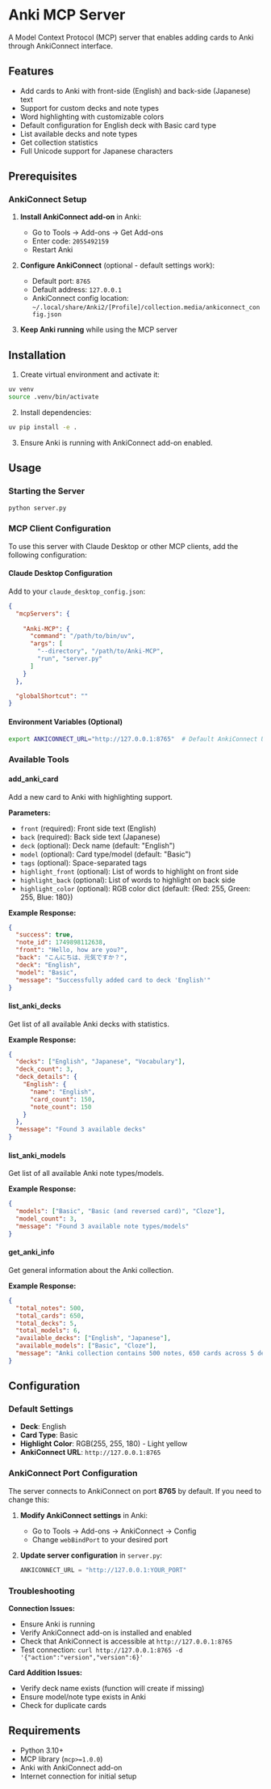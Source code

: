 # Anki MCP Server

A Model Context Protocol (MCP) server that enables adding cards to Anki through AnkiConnect interface.

## Features

- Add cards to Anki with front-side (English) and back-side (Japanese) text
- Support for custom decks and note types
- Word highlighting with customizable colors
- Default configuration for English deck with Basic card type
- List available decks and note types
- Get collection statistics
- Full Unicode support for Japanese characters

## Prerequisites

### AnkiConnect Setup
1. **Install AnkiConnect add-on** in Anki:
   - Go to Tools → Add-ons → Get Add-ons
   - Enter code: `2055492159`
   - Restart Anki

2. **Configure AnkiConnect** (optional - default settings work):
   - Default port: `8765`
   - Default address: `127.0.0.1`
   - AnkiConnect config location: `~/.local/share/Anki2/[Profile]/collection.media/ankiconnect_config.json`

3. **Keep Anki running** while using the MCP server

## Installation
1. Create virtual environment and activate it:
```bash
uv venv
source .venv/bin/activate
```

2. Install dependencies:
```bash
uv pip install -e .
```

3. Ensure Anki is running with AnkiConnect add-on enabled.

## Usage

### Starting the Server

```bash
python server.py
```

### MCP Client Configuration

To use this server with Claude Desktop or other MCP clients, add the following configuration:

#### Claude Desktop Configuration
Add to your `claude_desktop_config.json`:

```json
{
  "mcpServers": {
    
    "Anki-MCP": {
      "command": "/path/to/bin/uv",
      "args": [
        "--directory", "/path/to/Anki-MCP",
        "run", "server.py"
      ]
    }
  },

  "globalShortcut": ""
}
```

#### Environment Variables (Optional)
```bash
export ANKICONNECT_URL="http://127.0.0.1:8765"  # Default AnkiConnect URL
```

### Available Tools

#### add_anki_card
Add a new card to Anki with highlighting support.

**Parameters:**
- `front` (required): Front side text (English)
- `back` (required): Back side text (Japanese)  
- `deck` (optional): Deck name (default: "English")
- `model` (optional): Card type/model (default: "Basic")
- `tags` (optional): Space-separated tags
- `highlight_front` (optional): List of words to highlight on front side
- `highlight_back` (optional): List of words to highlight on back side
- `highlight_color` (optional): RGB color dict (default: {Red: 255, Green: 255, Blue: 180})

**Example Response:**
```json
{
  "success": true,
  "note_id": 1749898112638,
  "front": "Hello, how are you?",
  "back": "こんにちは、元気ですか？",
  "deck": "English",
  "model": "Basic",
  "message": "Successfully added card to deck 'English'"
}
```

#### list_anki_decks
Get list of all available Anki decks with statistics.

**Example Response:**
```json
{
  "decks": ["English", "Japanese", "Vocabulary"],
  "deck_count": 3,
  "deck_details": {
    "English": {
      "name": "English",
      "card_count": 150,
      "note_count": 150
    }
  },
  "message": "Found 3 available decks"
}
```

#### list_anki_models
Get list of all available Anki note types/models.

**Example Response:**
```json
{
  "models": ["Basic", "Basic (and reversed card)", "Cloze"],
  "model_count": 3,
  "message": "Found 3 available note types/models"
}
```

#### get_anki_info
Get general information about the Anki collection.

**Example Response:**
```json
{
  "total_notes": 500,
  "total_cards": 650,
  "total_decks": 5,
  "total_models": 6,
  "available_decks": ["English", "Japanese"],
  "available_models": ["Basic", "Cloze"],
  "message": "Anki collection contains 500 notes, 650 cards across 5 decks"
}
```

## Configuration

### Default Settings
- **Deck**: English
- **Card Type**: Basic
- **Highlight Color**: RGB(255, 255, 180) - Light yellow
- **AnkiConnect URL**: `http://127.0.0.1:8765`

### AnkiConnect Port Configuration
The server connects to AnkiConnect on port **8765** by default. If you need to change this:

1. **Modify AnkiConnect settings** in Anki:
   - Go to Tools → Add-ons → AnkiConnect → Config
   - Change `webBindPort` to your desired port

2. **Update server configuration** in `server.py`:
   ```python
   ANKICONNECT_URL = "http://127.0.0.1:YOUR_PORT"
   ```

### Troubleshooting

**Connection Issues:**
- Ensure Anki is running
- Verify AnkiConnect add-on is installed and enabled
- Check that AnkiConnect is accessible at `http://127.0.0.1:8765`
- Test connection: `curl http://127.0.0.1:8765 -d '{"action":"version","version":6}'`

**Card Addition Issues:**
- Verify deck name exists (function will create if missing)
- Ensure model/note type exists in Anki
- Check for duplicate cards

## Requirements

- Python 3.10+
- MCP library (`mcp>=1.0.0`)
- Anki with AnkiConnect add-on
- Internet connection for initial setup